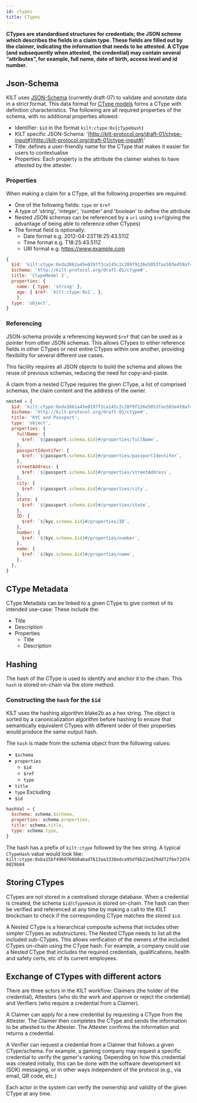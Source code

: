 ```yaml
---
id: ctypes
title: CTypes
---
```


**CTypes are standardised structures for credentials; the JSON scheme which describes the fields in a claim type. These fields are filled out by the claimer, indicating the information that needs to be attested. A CType (and subsequently when attested, the credential) may contain several “attributes”, for example, full name, date of birth, access level and id number.**

## Json-Schema

KILT uses [JSON-Schema](https://json-schema.org/) (currently draft-07) to validate and annotate data in a strict format. This data format for [CType models](https://github.com/KILTprotocol/sdk-js/blob/develop/packages/core/src/ctype/CTypeSchema.ts) forms a CType with definition characteristics. The following are all required properties of the schema, with no additional properties allowed:

- Identifier: `$id` in the format `kilt:ctype:0x{cTypeHash}`
- KILT specific JSON-Schema: '[http://kilt-protocol.org/draft-01/ctype-input#](http://kilt-protocol.org/draft-01/ctype-input#)'
- Title: defines a user-friendly name for the CType that makes it easier for users to contextualise
- Properties: Each property is the attribute the claimer wishes to have attested by the attester.

### Properties

When making a claim for a CType, all the following properties are required:

- One of the following fields: `type` or `$ref`
- A type of 'string', 'integer', 'number' and 'boolean' to define the attribute
- Nested JSON schemas can be referenced by a `uri` using `$ref`(giving the advantage of being able to reference other CTypes)
- The format field is optionally:
  - Date format e.g. 2012-04-23T18:25:43.511Z
  - Time format e.g. T18:25:43.511Z
  - URI format e.g. https://www.example.com

```js
{
  $id: 'kilt:ctype:0xda3861a45e0197f3ca145c2c209f9126e5053fas503e459af4255cf8011d51010',
  $schema: 'http://kilt-protocol.org/draft-01/ctype#',
  title: 'CtypeModel 2',
  properties: {
    name: { type: 'string' },
    age: { $ref: `kilt:ctype:0x1`, },
    },
  type: 'object',
}
```

### Referencing

JSON-schema provide a referencing keyword `$ref` that can be used as a pointer from other JSON schemas. This allows CTypes to either reference fields in other CTypes or nest entire CTypes within one another, providing flexibility for several different use cases.

This facility requires all JSON objects to build the schema and allows the reuse of previous schemas, reducing the need for copy-and-paste.

A claim from a nested CType requires the given CType, a list of comprised schemas, the claim content and the address of the owner.

```js
nested = {
  $id: 'kilt:ctype:0xda3861a45e0197f3ca145c2c20f9f126e5053fas503e459af4255cf8011d51010',
  $schema: 'http://kilt-protocol.org/draft-01/ctype#',
  title: 'KYC and Passport',
  type: 'object',
  properties: {
    fullName: {
      $ref: `${passport.schema.$id}#/properties/fullName`,
    },
    passportIdentifer: {
      $ref: `${passport.schema.$id}#/properties/passportIdentifer`,
    },
    streetAddress: {
      $ref: `${passport.schema.$id}#/properties/streetAddress`,
    },
    city: {
      $ref: `${passport.schema.$id}#/properties/city`,
    },
    state: {
      $ref: `${passport.schema.$id}#/properties/state`,
    },
    ID: {
      $ref: `${kyc.schema.$id}#/properties/ID`,
    },
    number: {
      $ref: `${kyc.schema.$id}#/properties/number`,
    },
    name: {
      $ref: `${kyc.schema.$id}#/properties/name`,
    },
  },
}
```

## CType Metadata

CType Metadata can be linked to a given CType to give context of its intended use-case: These include the:

- Title
- Description
- Properties
  - Title
  - Description

## Hashing

The hash of the CType is used to identify and anchor it to the chain. This `hash` is stored on-chain via the store method.

### Constructing the `hash` for the `$id`

KILT uses the hashing algorithm blake2b as a hex string. The object is sorted by a canonicalization algorithm before hashing to ensure that semantically equivalent CTypes with different order of their properties would produce the same output hash.

The `hash` is made from the schema object from the following values:

- `$schema`
- `properties`
  - `$id`
  - `$ref`
  - `type`
- `title`
- `type`
  Excluding
- `$id`

```js
hashVal = {
  $schema: schema.$schema,
  properties: schema.properties,
  title: schema.title,
  type: schema.type,
}
```

The hash has a prefix of `kilt:ctype` followed by the hex string. A typical `CTypeHash` value would look like: `kilt:ctype:0xba15bf4960766b0a6ad7613aa3338edce95df6b22ed29dd72f6e72d740829b84`

## Storing CTypes

CTypes are not stored in a centralised storage database. When a credential is created, the schema `$id`/`cTypeHash` is stored on-chain. The hash can then be verified and referenced at any time by making a call to the KILT blockchain to check if the corresponding CType matches the stored `$id`.

A Nested CType is a hierarchical composite schema that includes other simpler CTypes as substructures. The Nested CType needs to list all the included sub-CTypes. This allows verification of the owners of the included CTypes on-chain using the CType hash. For example, a company could use a Nested CType that includes the required credentials, qualifications, health and safety certs, etc of its current employees.

## Exchange of CTypes with different actors

There are three actors in the KILT workflow: Claimers (the holder of the credential), Attesters (who do the work and approve or reject the credential) and Verifiers (who require a credential from a Claimer).

A Claimer can apply for a new credential by requesting a CType from the Attester. The Claimer then completes the CType and sends the information to be attested to the Attester. The Attester confirms the information and returns a credential.

A Verifier can request a credential from a Claimer that follows a given CType/schema. For example, a gaming company may request a specific credential to verify the gamer's ranking. Depending on how this credential was created initially, this can be done with the software development kit (SDK) messaging, or in other ways independent of the protocol (e.g., via email, QR code, etc.)

Each actor in the system can verify the ownership and validity of the given CType at any time.
